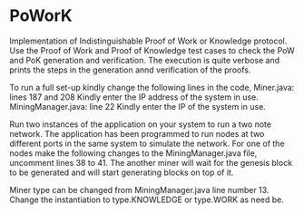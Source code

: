 # PoWorK
Implementation of Indistinguishable Proof of Work or Knowledge protocol.
Use the Proof of Work and Proof of Knowledge test cases to check the PoW and PoK generation and verification. The execution is quite verbose and prints the steps in the generation annd verification of the proofs.

To run a full set-up kindly change the following lines in the code,
Miner.java: lines 187 and 208
  Kindly enter the IP address of the system in use.
 MiningManager.java: line 22
  Kindly enter the IP of the system in use.
  
Run two instances of the application on your system to run a two note network. The application has been programmed to run nodes at two different ports in the same system to simulate the network.
For one of the nodes make the following changes to the MiningManager.java file,
  uncomment lines 38 to 41.
The another miner will wait for the genesis block to be generated and will start generating blocks on top of it.

Miner type can be changed from MiningManager.java line number 13.
  Change the instantiation to type.KNOWLEDGE or type.WORK as need be.
